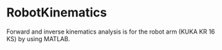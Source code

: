 # RobotKinematics
Forward and inverse kinematics analysis is for the robot arm (KUKA KR 16 KS) by using MATLAB. 
